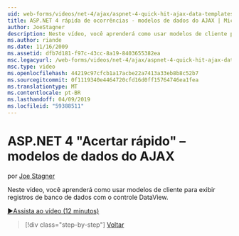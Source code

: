 ```yaml
---
uid: web-forms/videos/net-4/ajax/aspnet-4-quick-hit-ajax-data-templates
title: ASP.NET 4 rápida de ocorrências - modelos de dados do AJAX | Microsoft Docs
author: JoeStagner
description: Neste vídeo, você aprenderá como usar modelos de cliente para exibir registros de banco de dados com o controle DataView.
ms.author: riande
ms.date: 11/16/2009
ms.assetid: dfb7d181-f97c-43cc-8a19-8403655382ea
msc.legacyurl: /web-forms/videos/net-4/ajax/aspnet-4-quick-hit-ajax-data-templates
msc.type: video
ms.openlocfilehash: 44219c97cfcb1a17acbe22a7413a33eb8b8c52b7
ms.sourcegitcommit: 0f1119340e4464720cfd16d0ff15764746ea1fea
ms.translationtype: MT
ms.contentlocale: pt-BR
ms.lasthandoff: 04/09/2019
ms.locfileid: "59388511"
---
```

# <a name="aspnet-4-quick-hit---ajax-data-templates"></a>ASP.NET 4 "Acertar rápido" – modelos de dados do AJAX

por [Joe Stagner](https://github.com/JoeStagner)

Neste vídeo, você aprenderá como usar modelos de cliente para exibir registros de banco de dados com o controle DataView. 

[&#9654;Assista ao vídeo (12 minutos)](https://channel9.msdn.com/Blogs/ASP-NET-Site-Videos/aspnet-4-quick-hit-ajax-data-templates)

> [!div class="step-by-step"]
> [Voltar](aspnet-4-quick-hit-jquery-syntax-for-microsoft-ajax.md)
